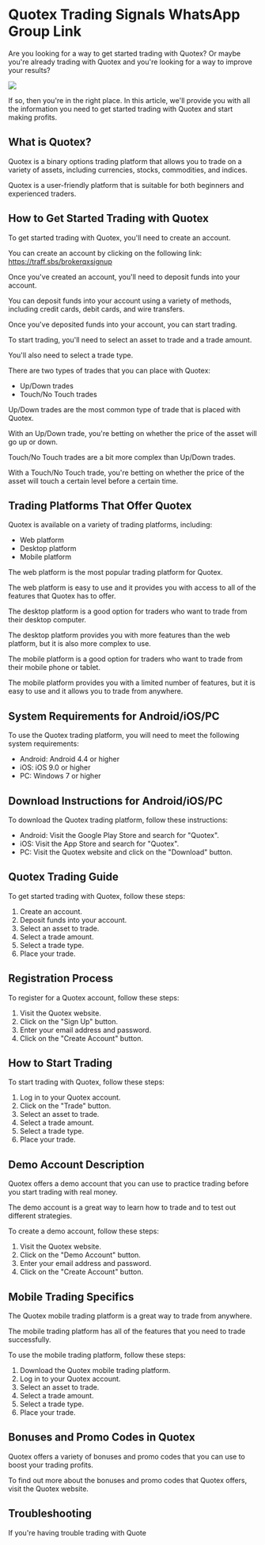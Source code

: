 # Quotex Trading Signals WhatsApp Group Link

Are you looking for a way to get started trading with Quotex? Or maybe
you\'re already trading with Quotex and you\'re looking for a way to
improve your results?

[![](https://static.quotex.io/files/11_en/300_250.jpg)](https://traff.sbs/brokerqxlid)

If so, then you\'re in the right place. In this article, we\'ll provide
you with all the information you need to get started trading with Quotex
and start making profits.

## What is Quotex?

Quotex is a binary options trading platform that allows you to trade on
a variety of assets, including currencies, stocks, commodities, and
indices.

Quotex is a user-friendly platform that is suitable for both beginners
and experienced traders.

## How to Get Started Trading with Quotex

To get started trading with Quotex, you\'ll need to create an account.

You can create an account by clicking on the following link:
https://traff.sbs/brokerqxsignup

Once you\'ve created an account, you\'ll need to deposit funds into your
account.

You can deposit funds into your account using a variety of methods,
including credit cards, debit cards, and wire transfers.

Once you\'ve deposited funds into your account, you can start trading.

To start trading, you\'ll need to select an asset to trade and a trade
amount.

You\'ll also need to select a trade type.

There are two types of trades that you can place with Quotex:

-   Up/Down trades
-   Touch/No Touch trades

Up/Down trades are the most common type of trade that is placed with
Quotex.

With an Up/Down trade, you\'re betting on whether the price of the asset
will go up or down.

Touch/No Touch trades are a bit more complex than Up/Down trades.

With a Touch/No Touch trade, you\'re betting on whether the price of the
asset will touch a certain level before a certain time.

## Trading Platforms That Offer Quotex

Quotex is available on a variety of trading platforms, including:

-   Web platform
-   Desktop platform
-   Mobile platform

The web platform is the most popular trading platform for Quotex.

The web platform is easy to use and it provides you with access to all
of the features that Quotex has to offer.

The desktop platform is a good option for traders who want to trade from
their desktop computer.

The desktop platform provides you with more features than the web
platform, but it is also more complex to use.

The mobile platform is a good option for traders who want to trade from
their mobile phone or tablet.

The mobile platform provides you with a limited number of features, but
it is easy to use and it allows you to trade from anywhere.

## System Requirements for Android/iOS/PC

To use the Quotex trading platform, you will need to meet the following
system requirements:

-   Android: Android 4.4 or higher
-   iOS: iOS 9.0 or higher
-   PC: Windows 7 or higher

## Download Instructions for Android/iOS/PC

To download the Quotex trading platform, follow these instructions:

-   Android: Visit the Google Play Store and search for "Quotex".
-   iOS: Visit the App Store and search for "Quotex".
-   PC: Visit the Quotex website and click on the "Download"
    button.

## Quotex Trading Guide

To get started trading with Quotex, follow these steps:

1.  Create an account.
2.  Deposit funds into your account.
3.  Select an asset to trade.
4.  Select a trade amount.
5.  Select a trade type.
6.  Place your trade.

## Registration Process

To register for a Quotex account, follow these steps:

1.  Visit the Quotex website.
2.  Click on the "Sign Up" button.
3.  Enter your email address and password.
4.  Click on the "Create Account" button.

## How to Start Trading

To start trading with Quotex, follow these steps:

1.  Log in to your Quotex account.
2.  Click on the "Trade" button.
3.  Select an asset to trade.
4.  Select a trade amount.
5.  Select a trade type.
6.  Place your trade.

## Demo Account Description

Quotex offers a demo account that you can use to practice trading before
you start trading with real money.

The demo account is a great way to learn how to trade and to test out
different strategies.

To create a demo account, follow these steps:

1.  Visit the Quotex website.
2.  Click on the "Demo Account" button.
3.  Enter your email address and password.
4.  Click on the "Create Account" button.

## Mobile Trading Specifics

The Quotex mobile trading platform is a great way to trade from
anywhere.

The mobile trading platform has all of the features that you need to
trade successfully.

To use the mobile trading platform, follow these steps:

1.  Download the Quotex mobile trading platform.
2.  Log in to your Quotex account.
3.  Select an asset to trade.
4.  Select a trade amount.
5.  Select a trade type.
6.  Place your trade.

## Bonuses and Promo Codes in Quotex

Quotex offers a variety of bonuses and promo codes that you can use to
boost your trading profits.

To find out more about the bonuses and promo codes that Quotex offers,
visit the Quotex website.

## Troubleshooting

If you\'re having trouble trading with Quote

